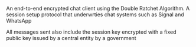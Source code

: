 An end-to-end encrypted chat client using the Double Ratchet Algorithm.
A session setup protocol that underwrties chat systems such as Signal and WhatsApp

All messages sent also include the session key encrypted with a fixed public key issued by a central entity by a government



